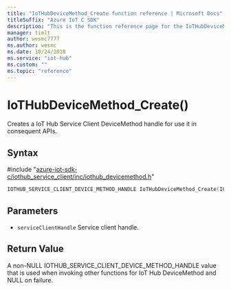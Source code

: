 ```yaml
---                             
title: "IoTHubDeviceMethod_Create function reference | Microsoft Docs" 
titleSuffix: "Azure IoT C SDK"            
description: "This is the function reference page for the IoTHubDeviceMethod_Create() function in the Azure IoT C SDK. This SDK is used with Azure IoT Hub and Azure IoT Hub Device Provisioning Service"            
manager: timlt                 
author: wesmc7777              
ms.author: wesmc               
ms.date: 10/24/2018                    
ms.service: "iot-hub"             
ms.custom: ""                
ms.topic: "reference"        
---                            
```


# IoTHubDeviceMethod_Create()

Creates a IoT Hub Service Client DeviceMethod handle for use it in consequent APIs.

## Syntax

\#include "[azure-iot-sdk-c/iothub_service_client/inc/iothub_devicemethod.h](../iothub-devicemethod-h.md)"  
```C
IOTHUB_SERVICE_CLIENT_DEVICE_METHOD_HANDLE IoTHubDeviceMethod_Create(IOTHUB_SERVICE_CLIENT_AUTH_HANDLE  serviceClientHandle);
```

## Parameters
* `serviceClientHandle` Service client handle.

## Return Value
A non-NULL IOTHUB_SERVICE_CLIENT_DEVICE_METHOD_HANDLE value that is used when invoking other functions for IoT Hub DeviceMethod and NULL on failure.

